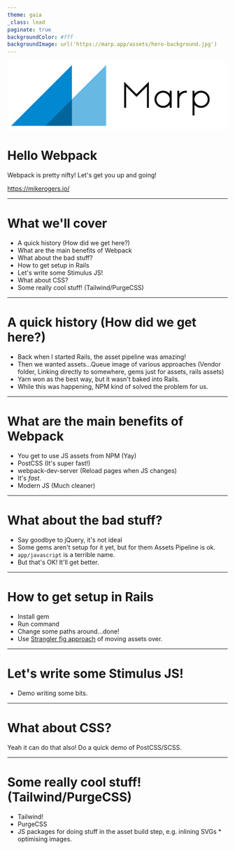 ```yaml
---
theme: gaia
_class: lead
paginate: true
backgroundColor: #fff
backgroundImage: url('https://marp.app/assets/hero-background.jpg')
---
```


![bg left:40% 80%](https://raw.githubusercontent.com/marp-team/marp/master/marp.png)

# **Hello Webpack**

Webpack is pretty nifty! Let's get you up and going!

https://mikerogers.io/

---

# What we'll cover

- A quick history (How did we get here?)
- What are the main benefits of Webpack
- What about the bad stuff?
- How to get setup in Rails
- Let's write some Stimulus JS!
- What about CSS?
- Some really cool stuff! (Tailwind/PurgeCSS)

---

# A quick history (How did we get here?)

- Back when I started Rails, the asset pipeline was amazing!
- Then we wanted assets...Queue image of various approaches (Vendor folder, Linking directly to somewhere, gems just for assets, rails assets)
- Yarn won as the best way, but it wasn't baked into Rails.
- While this was happening, NPM kind of solved the problem for us.

---

# What are the main benefits of Webpack

- You get to use JS assets from NPM (Yay)
- PostCSS (It's super fast!)
- webpack-dev-server (Reload pages when JS changes)
- It's _fast_.
- Modern JS (Much cleaner)

---

# What about the bad stuff?

- Say goodbye to jQuery, it's not ideal
- Some gems aren't setup for it yet, but for them Assets Pipeline is ok.
- `app/javascript` is a terrible name.
- But that's OK! It'll get better.

--- 

# How to get setup in Rails

- Install gem
- Run command
- Change some paths around...done!
- Use [Strangler fig approach](https://martinfowler.com/bliki/StranglerFigApplication.html) of moving assets over.

---

# Let's write some Stimulus JS!

- Demo writing some bits.

---

# What about CSS?

Yeah it can do that also! Do a quick demo of PostCSS/SCSS.

---

# Some really cool stuff! (Tailwind/PurgeCSS)

- Tailwind!
- PurgeCSS
- JS packages for doing stuff in the asset build step, e.g. inlining SVGs * optimising images.
